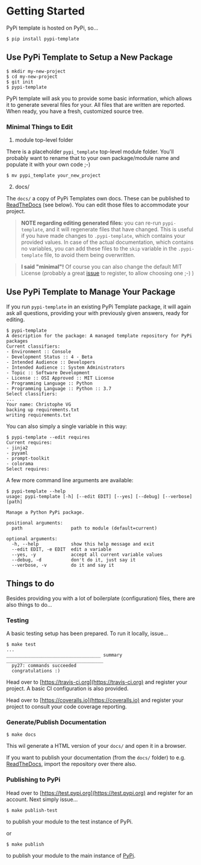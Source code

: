 # Getting Started

PyPi template is hosted on PyPi, so...

```console
$ pip install pypi-template
```

## Use PyPi Template to Setup a New Package

```console
$ mkdir my-new-project
$ cd my-new-project
$ git init
$ pypi-template
```

PyPi template will ask you to provide some basic information, which allows it to generate several files for your. All files that are written are reported. When ready, you have a fresh, customized source tree.

### Minimal Things to Edit

1. module top-level folder

There is a placeholder `pypi_template` top-level module folder. You'll probably want to rename that to your own package/module name and populate it with your own code ;-)

```console
$ mv pypi_template your_new_project
```

2. docs/

The `docs/` a copy of PyPi Templates own docs. These can be published to [ReadTheDocs](https://readthedocs.org) (see below). You can edit those files to accommodate your project.

> **NOTE regarding editing generated files:** you can re-run `pypi-template`, and it will regenerate files that have changed. This is useful if you have made changes to `.pypi-template`, which contains your provided values. In case of the actual documentation, which contains no variables, you can add these files to the `skip` variable in the `.pypi-template` file, to avoid them being overwritten.

> **I said "minimal"!** Of course you can also change the default MIT License (probably a great [issue](https://github.com/christophevg/pypi-template/issues) to register, to allow choosing one ;-) )

## Use PyPi Template to Manage Your Package

If you run `pypi-template` in an existing PyPi Template package, it will again ask all questions, providing your with previously given answers, ready for editing.

```console
$ pypi-template
A description for the package: A managed template repository for PyPi packages
Current classifiers:
- Environment :: Console
- Development Status :: 4 - Beta
- Intended Audience :: Developers
- Intended Audience :: System Administrators
- Topic :: Software Development
- License :: OSI Approved :: MIT License
- Programming Language :: Python
- Programming Language :: Python :: 3.7
Select classifiers: 
...
Your name: Christophe VG
backing up requirements.txt
writing requirements.txt
```

You can also simply a single variable in this way:

```console
$ pypi-template --edit requires
Current requires:
- jinja2
- pyyaml
- prompt-toolkit
- colorama
Select requires:
```

A few more command line arguments are available:

```console
$ pypi-template --help
usage: pypi-template [-h] [--edit EDIT] [--yes] [--debug] [--verbose] [path]

Manage a Python PyPi package.

positional arguments:
  path                  path to module (default=current)

optional arguments:
  -h, --help            show this help message and exit
  --edit EDIT, -e EDIT  edit a variable
  --yes, -y             accept all current variable values
  --debug, -d           don't do it, just say it
  --verbose, -v         do it and say it
```

## Things to do

Besides providing you with a lot of boilerplate (configuration) files, there are also things to do...

### Testing

A basic testing setup has been prepared. To run it locally, issue...

```console
$ make test
...
___________________________________ summary ____________________________________
  py27: commands succeeded
  congratulations :)
```

Head over to [https://travis-ci.org](https://travis-ci.org) and register your project. A basic CI configuration is also provided.

Head over to [https://coveralls.io](https://coveralls.io) and register your project to consult your code coverage reporting.

### Generate/Publish Documentation

```console
$ make docs
```

This wil generate a HTML version of your `docs/` and open it in a browser.

If you want to publish your documentation (from the `docs/` folder) to e.g. [ReadTheDocs](https://readthedocs.org), import the repository over there also.

### Publishing to PyPi

Head over to [https://test.pypi.org](https://test.pypi.org) and register for an account. Next simply issue...

```console
$ make publish-test
```

to publish your module to the test instance of PyPi.

or

```console
$ make publish
```

to publish your module to the main instance of [PyPi](https://pypi.org).
